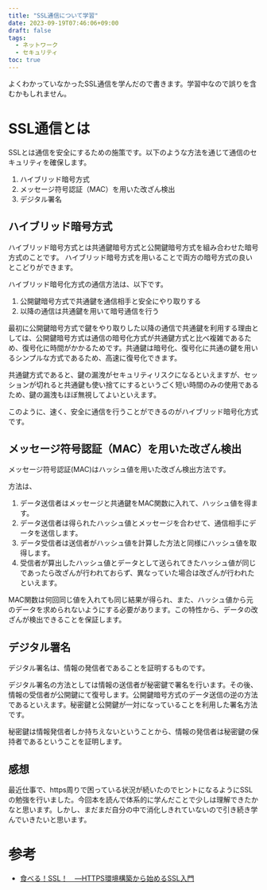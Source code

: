 ```yaml
---
title: "SSL通信について学習"
date: 2023-09-19T07:46:06+09:00
draft: false
tags:
  - ネットワーク
  - セキュリティ
toc: true
---
```

よくわかっていなかったSSL通信を学んだので書きます。学習中なので誤りを含むかもしれません。
<!--more-->
# SSL通信とは
SSLとは通信を安全にするための施策です。以下のような方法を通じて通信のセキュリティを確保します。
1. ハイブリッド暗号方式
2. メッセージ符号認証（MAC）を用いた改ざん検出
3. デジタル署名

## ハイブリッド暗号方式
ハイブリッド暗号方式とは共通鍵暗号方式と公開鍵暗号方式を組み合わせた暗号方式のことです。
ハイブリッド暗号方式を用いることで両方の暗号方式の良いとこどりができます。

ハイブリッド暗号化方式の通信方法は、以下です。
1. 公開鍵暗号方式で共通鍵を通信相手と安全にやり取りする
2. 以降の通信は共通鍵を用いて暗号通信を行う

最初に公開鍵暗号方式で鍵をやり取りした以降の通信で共通鍵を利用する理由としては、公開鍵暗号方式は通信の暗号化方式が共通鍵方式と比べ複雑であるため、復号化に時間がかかるためです。共通鍵は暗号化、復号化に共通の鍵を用いるシンプルな方式であるため、高速に復号化できます。

共通鍵方式であると、鍵の漏洩がセキュリティリスクになるといえますが、セッションが切れると共通鍵も使い捨てにするというごく短い時間のみの使用であるため、鍵の漏洩もほぼ無視してよいといえます。

このように、速く、安全に通信を行うことができるのがハイブリッド暗号化方式です。
## メッセージ符号認証（MAC）を用いた改ざん検出
メッセージ符号認証(MAC)はハッシュ値を用いた改ざん検出方法です。

方法は、
1. データ送信者はメッセージと共通鍵をMAC関数に入れて、ハッシュ値を得ます。
2. データ送信者は得られたハッシュ値とメッセージを合わせて、通信相手にデータを送信します。
3. データ受信者は送信者がハッシュ値を計算した方法と同様にハッシュ値を取得します。
4. 受信者が算出したハッシュ値とデータとして送られてきたハッシュ値が同じであったら改ざんが行われておらず、異なっていた場合は改ざんが行われたといえます。

MAC関数は何回同じ値を入れても同じ結果が得られ、また、ハッシュ値から元のデータを求められないようにする必要があります。この特性から、データの改ざんが検出できることを保証します。
## デジタル署名
デジタル署名は、情報の発信者であることを証明するものです。

デジタル署名の方法としては情報の送信者が秘密鍵で署名を行います。その後、情報の受信者が公開鍵にて復号します。公開鍵暗号方式のデータ送信の逆の方法であるといえます。秘密鍵と公開鍵が一対になっていることを利用した署名方法です。

秘密鍵は情報発信者しか持ちえないということから、情報の発信者は秘密鍵の保持者であるということを証明します。
## 感想
最近仕事で、https周りで困っている状況が続いたのでヒントになるようにSSLの勉強を行いました。今回本を読んで体系的に学んだことで少しは理解できたかなと思います。しかし、まだまだ自分の中で消化しきれていないので引き続き学んでいきたいと思います。

# 参考
- [食べる！SSL！　―HTTPS環境構築から始めるSSL入門](https://amzn.asia/d/g0wQn1r)
